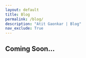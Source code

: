 ```yaml
---
layout: default
title: Blog
permalink: /blog/
description: "Atit Gaonkar | Blog"
nav_exclude: True
---
```


## Coming Soon...

<!-- <ul>
  {% for post in site.posts %}
    <li>
      <a href="{{ post.url }}">{{ post.title }}</a>
    </li>
  {% endfor %}
</ul> -->